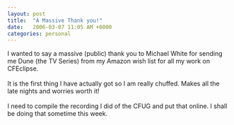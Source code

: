 ```yaml
---
layout: post
title:  "A Massive Thank you!"
date:   2006-03-07 11:05 AM +0000
categories: personal
---
```

I wanted to say a massive (public) thank you to Michael White for sending me Dune (the TV Series) from my Amazon wish list for all my work on CFEclipse.<br /><br />It is the first thing I have actually got so I am really chuffed. Makes all the late nights and worries worth it!<br /><br />I need to compile the recording I did of the CFUG and put that online. I shall be doing that sometime this week.